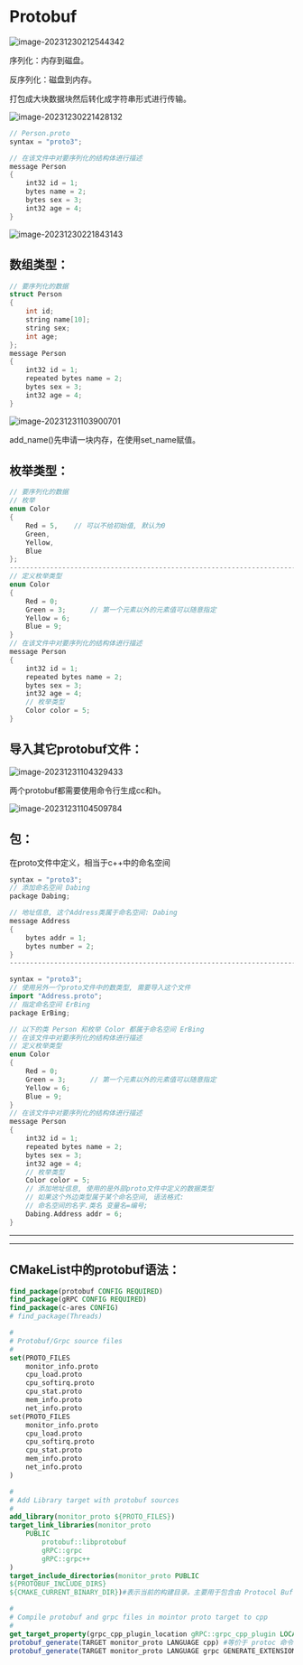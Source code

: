 # Protobuf



![image-20231230212544342](https://my-figures.oss-cn-beijing.aliyuncs.com/Figures/image-20231230212544342.png)

序列化：内存到磁盘。

反序列化：磁盘到内存。

打包成大块数据块然后转化成字符串形式进行传输。

![image-20231230221428132](https://my-figures.oss-cn-beijing.aliyuncs.com/Figures/image-20231230221428132.png)

```c++
// Person.proto
syntax = "proto3";

// 在该文件中对要序列化的结构体进行描述
message Person
{
    int32 id = 1;
    bytes name = 2;
    bytes sex = 3;	
    int32 age = 4;
}

```

![image-20231230221843143](https://my-figures.oss-cn-beijing.aliyuncs.com/Figures/image-20231230221843143.png)

## 数组类型：

```c++
// 要序列化的数据
struct Person
{
    int id;
    string name[10];
    string sex;	
    int age;
};
message Person
{
    int32 id = 1;
    repeated bytes name = 2;
    bytes sex = 3;	
    int32 age = 4;
}
```

![image-20231231103900701](https://my-figures.oss-cn-beijing.aliyuncs.com/Figures/image-20231231103900701.png)

add_name()先申请一块内存，在使用set_name赋值。



## 枚举类型：

```c++
// 要序列化的数据
// 枚举
enum Color
{
    Red = 5,	// 可以不给初始值, 默认为0
    Green,
    Yellow,
    Blue
};
----------------------------------------------------------------------------
// 定义枚举类型
enum Color
{
    Red = 0;
    Green = 3;		// 第一个元素以外的元素值可以随意指定
    Yellow = 6;
    Blue = 9;
}
// 在该文件中对要序列化的结构体进行描述
message Person
{
    int32 id = 1;
    repeated bytes name = 2;
    bytes sex = 3;	
    int32 age = 4;
    // 枚举类型
    Color color = 5;
}
```



## 导入其它protobuf文件：

![image-20231231104329433](https://my-figures.oss-cn-beijing.aliyuncs.com/Figures/image-20231231104329433.png)

两个protobuf都需要使用命令行生成cc和h。

![image-20231231104509784](https://my-figures.oss-cn-beijing.aliyuncs.com/Figures/image-20231231104509784.png)



## 包：

在proto文件中定义，相当于c++中的命名空间

```c++
syntax = "proto3";
// 添加命名空间 Dabing
package Dabing;

// 地址信息, 这个Address类属于命名空间: Dabing
message Address
{
    bytes addr = 1;
    bytes number = 2;
}
-------------------------------------------------------------------------------------------------

syntax = "proto3";
// 使用另外一个proto文件中的数类型, 需要导入这个文件
import "Address.proto";
// 指定命名空间 ErBing
package ErBing;

// 以下的类 Person 和枚举 Color 都属于命名空间 ErBing
// 在该文件中对要序列化的结构体进行描述
// 定义枚举类型
enum Color
{
    Red = 0;
    Green = 3;		// 第一个元素以外的元素值可以随意指定
    Yellow = 6;
    Blue = 9;
}
// 在该文件中对要序列化的结构体进行描述
message Person
{
    int32 id = 1;
    repeated bytes name = 2;
    bytes sex = 3;	
    int32 age = 4;
    // 枚举类型
    Color color = 5;
    // 添加地址信息, 使用的是外部proto文件中定义的数据类型
    // 如果这个外边类型属于某个命名空间, 语法格式:
    // 命名空间的名字.类名 变量名=编号;
    Dabing.Address addr = 6;
}
```



--------------------

------------------------------------



## CMakeList中的protobuf语法：

```cmake
find_package(protobuf CONFIG REQUIRED)
find_package(gRPC CONFIG REQUIRED)
find_package(c-ares CONFIG)
# find_package(Threads)

#
# Protobuf/Grpc source files
#
set(PROTO_FILES
    monitor_info.proto
    cpu_load.proto
    cpu_softirq.proto
    cpu_stat.proto
    mem_info.proto
    net_info.proto
set(PROTO_FILES
    monitor_info.proto
    cpu_load.proto
    cpu_softirq.proto
    cpu_stat.proto
    mem_info.proto
    net_info.proto
)

#
# Add Library target with protobuf sources
#
add_library(monitor_proto ${PROTO_FILES})
target_link_libraries(monitor_proto
    PUBLIC
        protobuf::libprotobuf
        gRPC::grpc
        gRPC::grpc++
)
target_include_directories(monitor_proto PUBLIC
${PROTOBUF_INCLUDE_DIRS} 
${CMAKE_CURRENT_BINARY_DIR})#表示当前的构建目录。主要用于包含由 Protocol Buffers 生成的头文件，通常是 .pb.h 文件。

#
# Compile protobuf and grpc files in mointor proto target to cpp
#
get_target_property(grpc_cpp_plugin_location gRPC::grpc_cpp_plugin LOCATION)
protobuf_generate(TARGET monitor_proto LANGUAGE cpp) #等价于 protoc 命令
protobuf_generate(TARGET monitor_proto LANGUAGE grpc GENERATE_EXTENSIONS .grpc.pb.h .grpc.pb.cc PLUGIN "protoc-gen-grpc=${grpc_cpp_plugin_location}")
```











